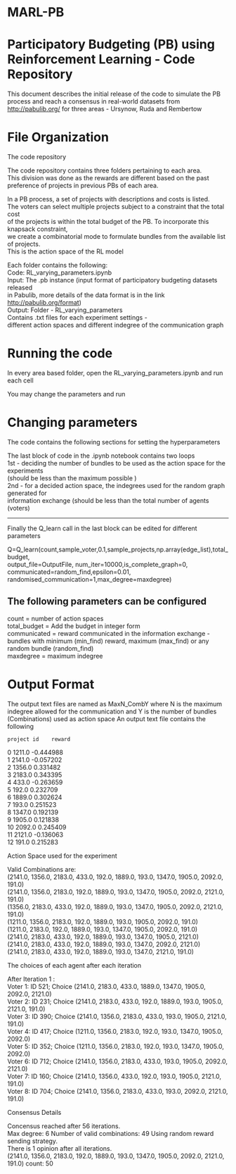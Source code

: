 # MARL-PB


Participatory Budgeting (PB) using Reinforcement Learning - Code Repository
=================================================================

This document describes the initial release of the code to simulate
the PB process and reach a consensus in real-world datasets from <br>
http://pabulib.org/ for three areas - Ursynow, Ruda and Rembertow<br>



File Organization
=================================================================


The code repository <br>

The code repository contains three folders pertaining to each area.<br>
This division was done as the rewards are different based on the past preference of projects in previous PBs of each area.<br>


In a PB process, a set of projects with descriptions and costs is listed. <br>
The voters can select multiple projects subject to a constraint that the total cost <br>
of the projects is within the total budget of the PB. To incorporate this knapsack constraint,<br>
 we create a combinatorial mode to formulate bundles from the available list of projects.<br>
This is the action space of the RL model<br>


Each folder contains the following:<br>
Code: RL_varying_parameters.ipynb<br>
Input: The .pb instance (input format of participatory budgeting datasets released<br>
 in Pabulib, more details of the data format is in the link http://pabulib.org/format)<br>
Output: Folder - RL_varying_parameters<br>
Contains  .txt files for each experiment settings - <br>
different action spaces and different indegree of the communication graph<br>



Running the code
=================================================================

In every area based folder, open the RL_varying_parameters.ipynb and run each cell<br>

You may change the parameters and run<br>



Changing parameters
=================================================================
The code contains the following sections for setting the hyperparameters<br>

The last block of code in the .ipynb notebook contains two loops<br>
1st - deciding the number of bundles to be used as the action space for the experiments <br>
(should be less than the maximum possible )<br>
2nd - for a decided action space, the indegrees used for the random graph generated for<br>
 information exchange (should be less than the total number of agents (voters)<br>
 
 ------------------------------------------------------------------------------------

Finally the Q_learn call in the last block can be edited for different parameters<br>

Q=Q_learn(count,sample_voter,0.1,sample_projects,np.array(edge_list),total_budget,<br>
 output_file=OutputFile, num_iter=10000,is_complete_graph=0, communicated=random_find,epsilon=0.01,<br>
  randomised_communication=1,max_degree=maxdegree)<br>

The following parameters can be configured
------------------------------------------------------------------------------------

count = number of action spaces<br>
total_budget = Add the budget in integer form<br>
communicated = reward communicated in the information exchange - bundles with minimum (min_find) reward, maximum (max_find) or any random bundle (random_find)<br>
maxdegree =  maximum indegree<br>



Output Format
=================================================================

The output text files are named as MaxN_CombY where N is the maximum indegree 
allowed for the communication and Y is the number of bundles (Combinations) used as action space
An output text file contains the following 

    project id    reward
0       1211.0 -0.444988<br>
1       2141.0 -0.057202<br>
2       1356.0  0.331482<br>
3       2183.0  0.343395<br>
4        433.0 -0.263659<br>
5        192.0  0.232709<br>
6       1889.0  0.302624<br>
7        193.0  0.251523<br>
8       1347.0  0.192139<br>
9       1905.0  0.121838<br>
10      2092.0  0.245409<br>
11      2121.0 -0.136063<br>
12       191.0  0.215283<br>

Action Space used for the experiment<br>

Valid Combinations are:<br>
(2141.0, 1356.0, 2183.0, 433.0, 192.0, 1889.0, 193.0, 1347.0, 1905.0, 2092.0, 191.0)<br>
(2141.0, 1356.0, 2183.0, 192.0, 1889.0, 193.0, 1347.0, 1905.0, 2092.0, 2121.0, 191.0)<br>
(1356.0, 2183.0, 433.0, 192.0, 1889.0, 193.0, 1347.0, 1905.0, 2092.0, 2121.0, 191.0)<br>
(1211.0, 1356.0, 2183.0, 192.0, 1889.0, 193.0, 1905.0, 2092.0, 191.0)<br>
(1211.0, 2183.0, 192.0, 1889.0, 193.0, 1347.0, 1905.0, 2092.0, 191.0)<br>
(2141.0, 2183.0, 433.0, 192.0, 1889.0, 193.0, 1347.0, 1905.0, 2121.0)<br>
(2141.0, 2183.0, 433.0, 192.0, 1889.0, 193.0, 1347.0, 2092.0, 2121.0)<br>
(2141.0, 2183.0, 433.0, 192.0, 1889.0, 193.0, 1347.0, 2121.0, 191.0)<br>

The choices of each agent after each iteration<br>

After Iteration 1 :<br>
Voter 1: ID 521; Choice (2141.0, 2183.0, 433.0, 1889.0, 1347.0, 1905.0, 2092.0, 2121.0) <br>
Voter 2: ID 231; Choice (2141.0, 2183.0, 433.0, 192.0, 1889.0, 193.0, 1905.0, 2121.0, 191.0) <br>
Voter 3: ID 390; Choice (2141.0, 1356.0, 2183.0, 433.0, 193.0, 1905.0, 2121.0, 191.0) <br>
Voter 4: ID 417; Choice (1211.0, 1356.0, 2183.0, 192.0, 193.0, 1347.0, 1905.0, 2092.0) <br>
Voter 5: ID 352; Choice (1211.0, 1356.0, 2183.0, 192.0, 193.0, 1347.0, 1905.0, 2092.0) <br>
Voter 6: ID 712; Choice (2141.0, 1356.0, 2183.0, 433.0, 193.0, 1905.0, 2092.0, 2121.0) <br>
Voter 7: ID 160; Choice (2141.0, 1356.0, 433.0, 192.0, 193.0, 1905.0, 2121.0, 191.0) <br>
Voter 8: ID 704; Choice (2141.0, 1356.0, 2183.0, 433.0, 193.0, 2092.0, 2121.0, 191.0) <br>

Consensus Details<br>

Concensus reached after 56 iterations.<br>
Max degree: 6 Number of valid combinations: 49 Using random reward sending strategy.<br>
There is 1 opinion after all iterations.<br>
(2141.0, 1356.0, 2183.0, 192.0, 1889.0, 193.0, 1347.0, 1905.0, 2092.0, 2121.0, 191.0) count: 50<br>









































